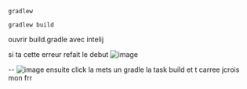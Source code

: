 ```
gradlew
```
```
gradlew build
```
ouvrir build.gradle avec intelij

si ta cette erreur refait le debut
![image](https://github.com/user-attachments/assets/972fb5d0-1d25-4003-a733-5450a87e418e)

--
![image](https://github.com/user-attachments/assets/adf7d5d5-f16f-4224-983d-eff105addb28)
ensuite click la mets un gradle la task build et t carree jcrois mon frr
